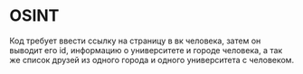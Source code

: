 # OSINT
Код требует ввести ссылку на страницу в вк человека, затем он выводит его id, информацию о университете и городе человека, а так же список друзей из одного города и одного университета с  человеком.
